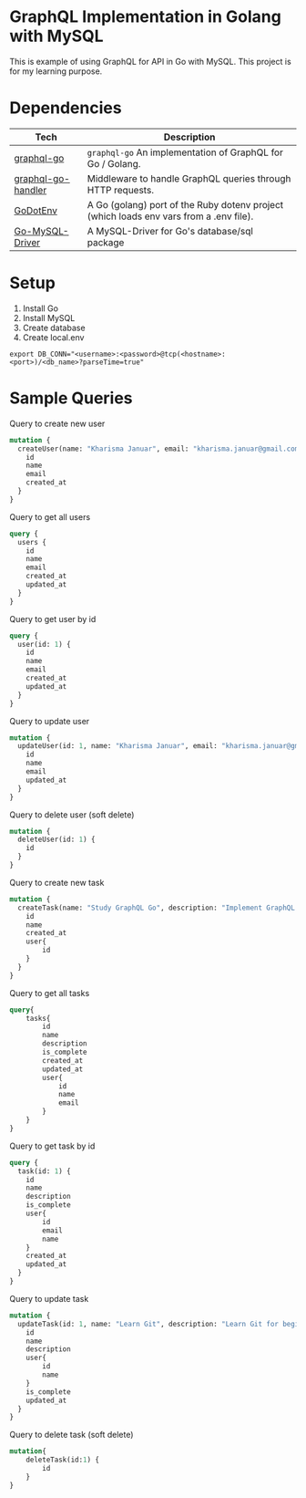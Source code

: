 # GraphQL Implementation in Golang with MySQL
This is example of using GraphQL for API in Go with MySQL. This project is for my learning purpose.

# Dependencies

| **Tech**                                                               | **Description**                                                                                                              |
| ---------------------------------------------------------------------- | ---------------------------------------------------------------------------------------------------------------------------- |
| [graphql-go](https://github.com/graphql-go/graphql)                    | `graphql-go` An implementation of GraphQL for Go / Golang.                                                                   |
| [graphql-go-handler](https://github.com/graphql-go/graphql-go-handler) | Middleware to handle GraphQL queries through HTTP requests.                                                                  |
| [GoDotEnv](https://github.com/joho/godotenv)                           | A Go (golang) port of the Ruby dotenv project (which loads env vars from a .env file).                                       |
| [Go-MySQL-Driver](https://github.com/go-sql-driver/mysql)              | A MySQL-Driver for Go's database/sql package                                                                                 |

# Setup

1. Install Go
2. Install MySQL
3. Create database
4. Create local.env
```
export DB_CONN="<username>:<password>@tcp(<hostname>:<port>)/<db_name>?parseTime=true"
```

# Sample Queries
Query to create new user
```graphql
mutation {
  createUser(name: "Kharisma Januar", email: "kharisma.januar@gmail.com") {
    id
    name
    email
    created_at
  }
}
```
Query to get all users
```graphql
query {
  users {
    id
    name
    email
    created_at
    updated_at
  }
}
```
Query to get user by id
```graphql
query {
  user(id: 1) {
    id
    name
    email
    created_at
    updated_at
  }
}
```
Query to update user
```graphql
mutation {
  updateUser(id: 1, name: "Kharisma Januar", email: "kharisma.januar@gmail.com") {
    id
    name
    email
    updated_at
  }
}
```
Query to delete user (soft delete)
```graphql
mutation {
  deleteUser(id: 1) {
    id
  }
}
```
Query to create new task
```graphql
mutation {
  createTask(name: "Study GraphQL Go", description: "Implement GraphQL in Go", user_id:1) {
    id
    name
    created_at
    user{
        id
    }
  }
}
```
Query to get all tasks
```graphql
query{
    tasks{
        id
        name
        description
        is_complete
        created_at
        updated_at
        user{
            id
            name
            email
        }
    }
}
```
Query to get task by id
```graphql
query {
  task(id: 1) {
    id
    name
    description
    is_complete
    user{
        id
        email
        name
    }
    created_at
    updated_at
  }
}
```
Query to update task
```graphql
mutation {
  updateTask(id: 1, name: "Learn Git", description: "Learn Git for beginners", user_id:1, is_complete: true) {
    id
    name
    description
    user{
        id
        name
    }
    is_complete
    updated_at
  }
}
```
Query to delete task (soft delete)
```graphql
mutation{
    deleteTask(id:1) {
        id
    }
}
```
